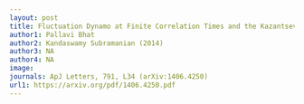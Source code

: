 ```yaml
---
layout: post
title: Fluctuation Dynamo at Finite Correlation Times and the Kazantsev Spectrum
author1: Pallavi Bhat
author2: Kandaswamy Subramanian (2014)
author3: NA
author4: NA
image: 
journals: ApJ Letters, 791, L34 (arXiv:1406.4250)
url1: https://arxiv.org/pdf/1406.4250.pdf
---
```


